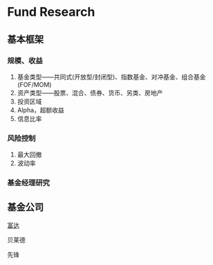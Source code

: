 # Fund Research
## 基本框架
### 规模、收益
1. 基金类型——共同式(开放型/封闭型)、指数基金、对冲基金、组合基金(FOF/MOM)
2. 资产类型——股票、混合、债券、货币、另类、房地产
3. 投资区域
4. Alpha，超额收益
5. 信息比率
### 风险控制
1. 最大回撤
2. 波动率
### 基金经理研究

## 基金公司
[富达](https://github.com/SelenaMa9812/fund_research/blob/main/%E5%AF%8C%E8%BE%BE%E5%9F%BA%E9%87%91.md)

贝莱德

先锋
